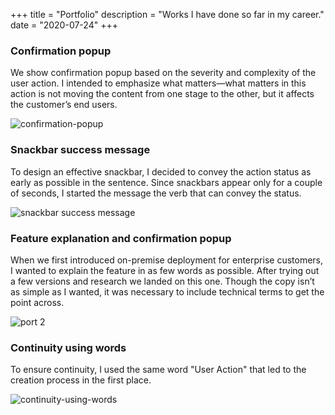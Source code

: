 +++
title = "Portfolio"
description = "Works I have done so far in my career."
date = "2020-07-24"
+++
### Confirmation popup

We show confirmation popup based on the severity and complexity of the user action. I intended to emphasize what matters—what matters in this action is not moving the content from one stage to the other, but it affects the customer’s end users.

![confirmation-popup](/confirmation-popup.png)

### Snackbar success message

To design an effective snackbar, I decided to convey the action status as early as possible in the sentence. Since snackbars appear only for a couple of seconds, I started the message the verb that can convey the status.

![snackbar success message](/snackbar-success-message.png)

### Feature explanation and confirmation popup

When we first introduced on-premise deployment for enterprise customers, I wanted to explain the feature in as few words as possible. After trying out a few versions and research we landed on this one. Though the copy isn’t as simple as I wanted, it was necessary to include  technical terms to get the point across.

![port 2](/port-2.png)

### Continuity using words

To ensure continuity, I used the same word "User Action" that led to the creation process in the first place.

![continuity-using-words](/continuity-using-words.png)